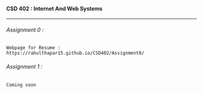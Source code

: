 #### CSD 402 : Internet And Web Systems
---
###### Assignment 0 :
```
Webpage for Resume : https://rahulthapar15.github.io/CSD402/Assignment0/
```

###### Assignment 1 :
```
Coming soon
```